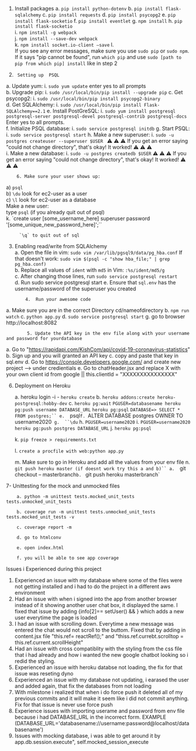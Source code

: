 

                                                                           
1.	Install packages
a.	`pip install python-dotenv`
b.	`pip install flask-sqlalchemy`
c.	`pip install requests`
d.	`pip install psycopg2`
e.	`pip install flask-socketio`
f.	`pip install eventlet`
g.	`npm install`
h.	`pip install flask-socketio`    
i.	`npm install -g webpack`   
j.	`npm install --save-dev webpack`    
k.	`npm install socket.io-client –save`
l.	
 If you see any error messages, make sure you use `sudo pip` or `sudo npm`. If it says "pip cannot be found", run `which pip` and use `sudo [path to pip from which pip] install` like in step 2 

2.      Setting up  PSQL
a.	Update yum: 
i.	    `sudo yum update`
        enter yes to all prompts    
b.	Upgrade pip:
i.	`sudo /usr/local/bin/pip install --upgrade pip`
c.	Get psycopg2: 
i.	`sudo /usr/local/bin/pip install psycopg2-binary`   
d.	Get SQLAlchemy: 
i.	`sudo /usr/local/bin/pip install Flask-SQLAlchemy==2.1`
e.	Install PostGreSQL: 
i.	`sudo yum install postgresql postgresql-server postgresql-devel postgresql-contrib postgresql-docs`    
Enter yes to all prompts.    
f.	Initialize PSQL database: 
i.	`sudo service postgresql initdb`
g.	Start PSQL: 
i.	`sudo service postgresql start`
h.	Make a new superuser: 
i.	`sudo -u postgres createuser --superuser $USER `
:warning: :warning: :warning: If you get an error saying "could not change directory", that's okay! It worked! :warning: :warning: :warning:    
i.	Make a new database: 
i.	`sudo -u postgres createdb $USER`
:warning: :warning: :warning: If you get an error saying "could not change directory", that's okay! It worked! :warning: :warning: :warning:        

        6. Make sure your user shows up:   
 a) `psql`     
 b) `\du` look for ec2-user as a user      
 c) `\l` look for ec2-user as a database    
Make a new user:    
   type `psql` 
(if you already quit out of psql)  
k.	   `create user [some_username_here] superuser password '[some_unique_new_password_here]';``  


	     `\q` to quit out of sql  
	     
3.	Enabling read/write from SQLAlchemy  
a.	Open the file in vim: `sudo vim /var/lib/pgsql9/data/pg_hba.conf`
	If that doesn't work: `sudo vim $(psql -c "show hba_file;" | grep pg_hba.conf)`  
b.	Replace all values of `ident` with `md5` in Vim: `:%s/ident/md5/g`  
c.	 After changing those lines, run `sudo service postgresql restart`  
d.	Run sudo service postgresql start
e.	Ensure that `sql.env` has the username/password of the superuser you created


            4.	Run your awesome code 
                
a.	Make sure you are in the correct Directory cd/nameofdirectory
b.	`npm run watch`
c.	`python app.py`
d.  `sudo service postgresql start`
g.	go to browser http://localhost:8082


            5. Update the API key in the env file along with your username and password for yourdatabase
   a. Go to "https://rapidapi.com/KishCom/api/covid-19-coronavirus-statistics"
   b. Sign up and you will granted an API key
   c. copy and paste that key in sql.env
   d. Go to https://console.developers.google.com/ and create new project --> under credientials 
   e. Go to chatHeader.jsx and replace X with your own client id from google ||  this.clientId = "XXXXXXXXXXXXXXX"

6.	Deployment on Heroku

    a.	heroku login -i
                -  `heroku create`
    b.  `heroku addons:create heroku-postgresql:hobby-dev`
    c.	`heroku pg:wait`
                 `PGUSER=databasename heroku pg:push username DATABASE_URL`
                 `heroku pg:psql`
                 `DATABASE=> SELECT * FROM postgres;``
    e.	`psql`
    f.	`ALTER DATABASE postgres OWNER TO username2020`
    g.	``\du` 
    h.	`PGUSER=username2020`
    i.	`PGUSER=username2020 heroku pg:push postgres DATABASE_URL`
    j.	`heroku pg:psql`
    
    k.	`pip freeze > requirements.txt`
    
    l.	`create a procfile with web:python app.py`
    
    m.	Make sure to go in Heroku and add all the values from your env file 
    n.  `git push heroku master (if doesnt work try this a and b)``
    a.	`git checkout – masterbranch`
    b.	` git push heroku masterbranch`


7- Unittesting for the mock and unmocked files 

        a. python -m unittest tests.mocked_unit_tests tests.unmocked_unit_tests
        
        b. coverage run -m unittest tests.unmocked_unit_tests tests.mocked_unit_tests -v
       
        c. coverage report -m
        
        d. go to htmlconv
       
        e. open index.html
        
        f. you will be able to see app coverage 

Issues i Experienced during this project
1. Experienced an issue with my database where some of the files were not getting installed and i had to do the project in a different aws environment
2. Had an issue with when i signed into the app from another browser instead of it showing another user chat box, it displayed the same. I fixed that issue by adding {info[2]== setUser() && } which adds a new user everytime the page is loaded
3. I had an issue with scrolling down. Everytime a new message was entered the chat would not scroll to the buttom. Fixed that by adding in content.jsx file "this.ref= reactRef();" and "thiss.ref.currebt.scrolltop = this.ref.current.scrollHeight"
4. Had an issue with cross compatiblity with the styling from the css file that i had already and how i wanted the new google chatbot looking so i redid the styling.
5. Experienced an issue with heroku databse not loading, the fix for that issue was reseting dyno
6. Experienced an issue with my database not updating, i earased the user and added again, that fix the databases from not loading
7. With milestone i realized that when i do force push it deleted all of my previous commits and it will make it seem like i did not commit anything. Fix for that issue is never use force push
8. Experience issues with importing userame and password from env file because i had DATABASE_URL in the incorrect form. EXAMPLE  (DATABASE_URL='databasename://username:password@localhost/databasename')
9. Issues with mocking database, i was able to get around it by app.db.session.execute", self.mocked_session_execute



